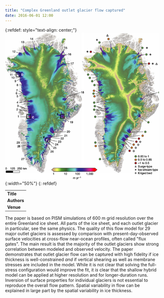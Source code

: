 ```yaml
---
title: "Complex Greenland outlet glacier flow captured"
date: 2016-06-01 12:00
---
```


{:refdef: style="text-align: center;"}
![](/img/applications/aschwandenetal2016.png){:width="50%"}
{: refdef}


||
|-
| **Title** | [Complex Greenland outlet glacier flow captured](http://dx.doi.org/10.1038/ncomms10524) |
| **Authors** | [A. Aschwanden](http://glaciers.gi.alaska.edu/people/aschwanden), M. Fahnestock, and M. Truffer |
| **Venue** |  [Nature Communications](http://www.nature.com/ncomms/)  |

The paper is based on PISM simulations of 600 m grid resolution over the entire Greenland ice sheet. All parts of the ice sheet, and each outlet glacier in particular, see the same physics. The quality of this flow model for 29 major outlet glaciers is assessed by comparison with present-day-observed surface velocities at cross-flow near-ocean profiles, often called "flux gates". The main result is that the majority of the outlet glaciers show strong correlation between modeled and observed velocity. The paper demonstrates that outlet glacier flow can be captured with high fidelity if ice thickness is well-constrained *and* if vertical shearing as well as membrane stresses are included in the model. While it is not clear that solving the full-stress configuration would improve the fit, it *is* clear that the shallow hybrid model can be applied at higher resolution and for longer-duration runs. Inversion of surface properties for individual glaciers is not essential to reproduce the overall flow pattern. Spatial variability in flow can be explained in large part by the spatial variability in ice thickness.

